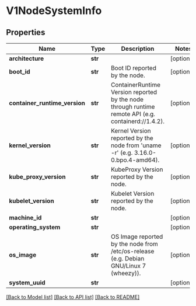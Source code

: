 # V1NodeSystemInfo

## Properties
Name | Type | Description | Notes
------------ | ------------- | ------------- | -------------
**architecture** | **str** |  | [optional] 
**boot_id** | **str** | Boot ID reported by the node. | [optional] 
**container_runtime_version** | **str** | ContainerRuntime Version reported by the node through runtime remote API (e.g. containerd://1.4.2). | [optional] 
**kernel_version** | **str** | Kernel Version reported by the node from &#x27;uname -r&#x27; (e.g. 3.16.0-0.bpo.4-amd64). | [optional] 
**kube_proxy_version** | **str** | KubeProxy Version reported by the node. | [optional] 
**kubelet_version** | **str** | Kubelet Version reported by the node. | [optional] 
**machine_id** | **str** |  | [optional] 
**operating_system** | **str** |  | [optional] 
**os_image** | **str** | OS Image reported by the node from /etc/os-release (e.g. Debian GNU/Linux 7 (wheezy)). | [optional] 
**system_uuid** | **str** |  | [optional] 

[[Back to Model list]](../README.md#documentation-for-models) [[Back to API list]](../README.md#documentation-for-api-endpoints) [[Back to README]](../README.md)

